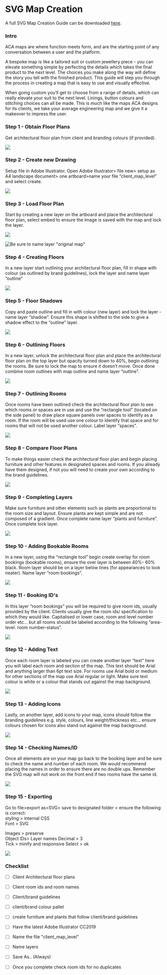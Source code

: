 # SVG Map Creation

A full SVG Map Creation Guide can be downloaded [here](https://drive.google.com/file/d/1kET2-SLBKJJUJZK0ra7pqyX9GvCI_08_/view).

### Intro

ACA maps are where function meets form, and are the starting point of any conversation between a user and the platform.

A bespoke map is like a tailored suit or custom jewellery piece - you can elevate something simple by perfecting the details which takes the final product to the next level. The choices you make along the way will define the story you tell with the finished product. This guide will step you through the process in creating a map that is easy to use and visually effective.

When going custom you’ll get to choose from a range of details, which can really elevate your suit to the next level. Linings, button colours and stitching choices can all be made. This is much like the maps ACA designs for its clients, we take your average engineering map and we give it a makeover to impress the user.

### Step 1 - Obtain Floor Plans

Get architectural floor plan from client and branding colours \(if provided\).

![](../../.gitbook/assets/image%20%283%29.png)

### Step 2 - Create new Drawing

Setup file in Adobe Illustrator. Open Adobe Illustrator&gt; file new&gt; setup as A4 landscape document&gt; one artboard&gt;name your file “client\_map\_level” and select create.

![](../../.gitbook/assets/image%20%2812%29.png)

### Step 3 - Load Floor Plan 

Start by creating a new layer on the artboard and place the architectural floor plan, select embed to ensure the image is saved with the map and lock the layer.

![](../../.gitbook/assets/image%20%284%29.png)

![Be sure to name layer &quot;original map&quot;](../../.gitbook/assets/image%20%287%29.png)

### Step 4 - Creating Floors

In a new layer start outlining your architectural floor plan, fill in shape with colour \(as outlined by brand guidelines\), lock the layer and name layer “outline”

![](../../.gitbook/assets/image%20%2810%29.png)

### Step 5 - Floor Shadows

Copy and paste outline and fill in with colour \(new layer\) and lock the layer - name layer “shadow”. Ensure this shape is shifted to the side to give a shadow effect to the “outline” layer.

![](../../.gitbook/assets/image%20%281%29.png)

### Step 6 - Outlining Floors

In a new layer, unlock the architectural floor plan and place the architectural floor plan on the top layer but opacity turned down to 40%, begin outlining the rooms. Be sure to lock the map to ensure it doesn’t move. Once done combine room outlines with map outline and name layer “outline”.

![](../../.gitbook/assets/image%20%282%29.png)

### Step 7 - Outlining Rooms

Once rooms have been outlined check the architectural floor plan to see which rooms or spaces are in use and use the “rectangle tool” \(located on the side panel\) to draw place square panels over spaces to identify as a room. If the room will be used use one colour to identify that space and for rooms that will not be used another colour. Label layer “spaces”.

![](../../.gitbook/assets/image%20%286%29.png)

### Step 8 - Compare Floor Plans

To make things easier check the architectural floor plan and begin placing furniture and other features in designated spaces and rooms. If you already have them designed, if not you will need to create your own according to the brand guidelines.

![](../../.gitbook/assets/image%20%2815%29.png)

### Step 9 - Completing Layers

Make sure furniture and other elements such as plants are proportional to the room size and layout. Ensure plants are kept simple and are not composed of a gradient. Once complete name layer “plants and furniture”. Once complete lock layer.

![](../../.gitbook/assets/image%20%285%29.png)

### Step 10 - Adding Bookable Rooms

In a new layer, using the “rectangle tool” begin create overlay for room bookings \(bookable rooms\), ensure the over layer is between 40%- 60% black. Room layer should be on a layer below lines \(for appearances to look neater\). Name layer “room bookings”.

![](../../.gitbook/assets/image%20%2813%29.png)

### Step 11 - Booking ID's

In this layer “room bookings” you will be required to give room ids, usually provided by the client. Clients usually give the room ids/ specification to which they would like. Capitalised or lower case, room and level number order etc... but all rooms should be labeled according to the following “area- level. room number-status”.

![](../../.gitbook/assets/image%20%288%29.png)

### Step 12 - Adding Text

Once each room layer is labeled you can create another layer “text” here you will label each room and section of the map. This text should be Arial and anything larger than 6pt text size. For rooms use Arial bold or medium for other sections of the map use Arial regular or light. Make sure text colour is white or a colour that stands out against the map background.

![](../../.gitbook/assets/image%20%2811%29.png)

### Step 13 - Adding Icons

Lastly, on another layer, add icons to your map, icons should follow the branding guidelines e.g. style, colours, line weight/thickness etc... ensure colours chosen for icons also stand out against the map background.

![](../../.gitbook/assets/image%20%289%29.png)

### Step 14 - Checking Names/ID

Once all elements are on your map go back to the booking layer and be sure to check the name and number of each room. We would recommend placing the names in order to ensure there are no double ups. Remember the SVG map will not work on the front end if two rooms have the same id.

![](../../.gitbook/assets/image.png)

### Step 15 - Exporting

Go to file&gt;export as&gt;SVG&gt; save to designated folder &gt; ensure the following is correct:  
 styling &gt; internal CSS  
 Font &gt; SVG

Images &gt; preserve  
 Object IDs&gt; Layer names Decimal &gt; 3  
 Tick &gt; minify and responsive Select &gt; ok

![](../../.gitbook/assets/image%20%2814%29.png)

### Checklist

* [ ] Client Architectural floor plans
* [ ] Client room ids and room names
* [ ] Client/brand guidelines
* [ ] client/brand colour pallet
* [ ] create furniture and plants that follow client/brand guidelines
* [ ] Have the latest Adobe Illustrator CC2019
* [ ] Name the file "client\_map\_level"
* [ ] Name layers
* [ ] Save As.. \(Always\)
* [ ] Once you complete check room ids for no duplicates

